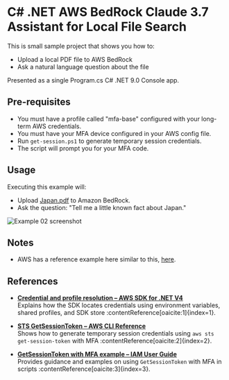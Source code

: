 ﻿# C# .NET AWS BedRock Claude 3.7 Assistant for Local File Search

This is small sample project that shows you how to:

- Upload a local PDF file to AWS BedRock
- Ask a natural language question about the file

Presented as a single Program.cs C# .NET 9.0 Console app.

## Pre-requisites

* You must have a profile called "mfa-base" configured with your long-term AWS credentials.
* You must have your MFA device configured in your AWS config file.
* Run `get-session.ps1` to generate temporary session credentials.
* The script will prompt you for your MFA code.

## Usage

Executing this example will:

- Upload [Japan.pdf](https://github.com/FrankRay78/AI-Playground/blob/main/Examples/02_RetrievalAugmentedGenerationAsync_BedRock_Claude_37/Japan.pdf) to Amazon BedRock.
- Ask the question: "Tell me a little known fact about Japan."

![Example 02 screenshot](https://github.com/user-attachments/assets/e1e7222c-66c2-4514-ad06-63ad00360de8)

## Notes

* AWS has a reference example here similar to this, [here](https://github.com/awsdocs/aws-doc-sdk-examples/blob/main/dotnetv4/Bedrock-runtime/Models/AnthropicClaude/Converse/Converse.cs).

## References

- **[Credential and profile resolution – AWS SDK for .NET V4](https://docs.aws.amazon.com/sdk-for-net/v4/developer-guide/creds-assign.html)**  
  Explains how the SDK locates credentials using environment variables, shared profiles, and SDK store :contentReference[oaicite:1]{index=1}.

- **[STS GetSessionToken – AWS CLI Reference](https://docs.aws.amazon.com/cli/latest/reference/sts/get-session-token.html)**  
  Shows how to generate temporary session credentials using `aws sts get-session-token` with MFA :contentReference[oaicite:2]{index=2}.

- **[GetSessionToken with MFA example – IAM User Guide](https://docs.aws.amazon.com/IAM/latest/UserGuide/sts_example_sts_GetSessionToken_section.html)**  
  Provides guidance and examples on using `GetSessionToken` with MFA in scripts :contentReference[oaicite:3]{index=3}.
